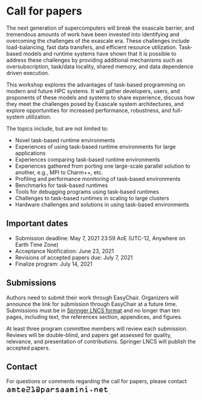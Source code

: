 # Call for papers

The next generation of supercomputers will break the exascale barrier, and tremendous amounts of work have been invested into identifying and overcoming the challenges of the exascale era. These challenges include load-balancing, fast data transfers, and efficient resource utilization.  Task-based models and runtime systems have shown that it is possible to address these challenges by providing additional mechanisms such as oversubscription, task/data locality, shared memory, and data dependence driven execution. 

This workshop explores the advantages of task-based programming on modern and future  HPC systems. It will gather developers, users, and proponents of these models and systems to share experience, discuss how they meet the challenges posed by Exascale system architectures, and explore opportunities for increased performance, robustness, and full-system utilization.


The topics include, but are not limited to:
* Novel task-based runtime environments
* Experiences of using task-based runtime environments for large applications
* Experiences comparing task-based runtime environments
* Experiences gathered from porting one large-scale parallel solution to another, e.g., MPI to Charm++, etc.
* Profiling and performance monitoring of task-based environments
* Benchmarks for task-based runtimes
* Tools for debugging programs using task-based runtimes
* Challenges to task-based runtimes in scaling to large clusters
* Hardware challenges and solutions in using task-based environments



## Important dates

* Submission deadline: May 7, 2021 23:59 AoE (UTC-12, Anywhere on Earth Time Zone)
* Acceptance Notification: June 23, 2021
* Revisions of accepted papers due: July 7, 2021
* Finalize program: July 14, 2021

## Submissions
Authors need to submit their work through EasyChair. Organizers will announce the link for submission through EasyChair at a future time. Submissions must be in [Springer LNCS format](https://www.springer.com/gp/computer-science/lncs/conference-proceedings-guidelines) and no longer than ten pages, including text, the references section, appendices, and figures.

At least three program committee members will review each submission. Reviews will be double-blind, and papers get assessed for quality, relevance, and presentation of contributions. Springer LNCS will publish the accepted papers.

## Contact
For questions or comments regarding the call for papers, please contact ![workshop contact address](workshop_contact.png).
